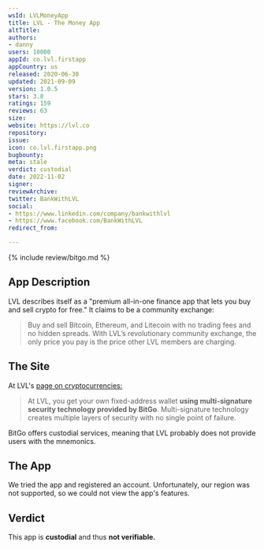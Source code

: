 ```yaml
---
wsId: LVLMoneyApp
title: LVL - The Money App
altTitle: 
authors:
- danny
users: 10000
appId: co.lvl.firstapp
appCountry: us
released: 2020-06-30
updated: 2021-09-09
version: 1.0.5
stars: 3.8
ratings: 159
reviews: 63
size: 
website: https://lvl.co
repository: 
issue: 
icon: co.lvl.firstapp.png
bugbounty: 
meta: stale
verdict: custodial
date: 2022-11-02
signer: 
reviewArchive: 
twitter: BankWithLVL
social:
- https://www.linkedin.com/company/bankwithlvl
- https://www.facebook.com/BankWithLVL
redirect_from: 

---
```


{% include review/bitgo.md %}

## App Description
LVL describes itself as a "premium all-in-one finance app that lets you buy and sell crypto for free." It claims to be a community exchange:

> Buy and sell Bitcoin, Ethereum, and Litecoin with no trading fees and no hidden spreads. With LVL’s revolutionary community exchange, the only price you pay is the price other LVL members are charging.

## The Site
At LVL's [page on cryptocurrencies:](https://www.lvl.co/service/how-to-buy-crypto-without-fees)

> At LVL, you get your own fixed-address wallet **using multi-signature security technology provided by BitGo**. Multi-signature technology creates multiple layers of security with no single point of failure.

BitGo offers custodial services, meaning that LVL probably does not provide users with the mnemonics.

## The App
We tried the app and registered an account. Unfortunately, our region was not supported, so we could not view the app's features.

## Verdict
This app is **custodial** and thus **not verifiable.**
